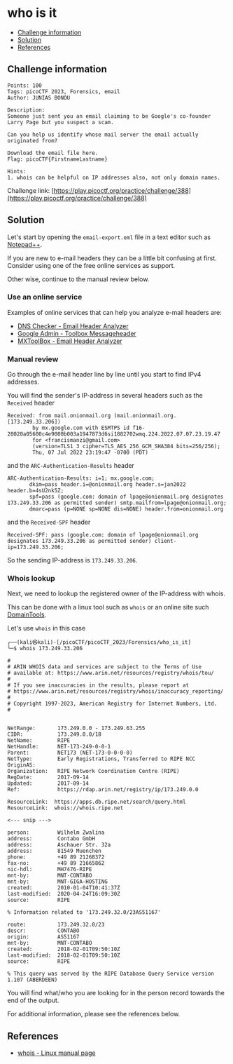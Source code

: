 # who is it

- [Challenge information](#challenge-information)
- [Solution](#solution)
- [References](#references)

## Challenge information
```
Points: 100
Tags: picoCTF 2023, Forensics, email
Author: JUNIAS BONOU

Description:
Someone just sent you an email claiming to be Google's co-founder Larry Page but you suspect a scam.

Can you help us identify whose mail server the email actually originated from?

Download the email file here. 
Flag: picoCTF{FirstnameLastname}

Hints:
1. whois can be helpful on IP addresses also, not only domain names.
```
Challenge link: [https://play.picoctf.org/practice/challenge/388](https://play.picoctf.org/practice/challenge/388)

## Solution

Let's start by opening the `email-export.eml` file in a text editor such as [Notepad++](https://notepad-plus-plus.org/).

If you are new to e-mail headers they can be a little bit confusing at first. Consider using one of the free online services as support.

Other wise, continue to the manual review below.

### Use an online service

Examples of online services that can help you analyze e-mail headers are:
 - [DNS Checker - Email Header Analyzer](https://dnschecker.org/email-header-analyzer.php)
 - [Google Admin - Toolbox Messageheader](https://toolbox.googleapps.com/apps/messageheader/)
 - [MXToolBox - Email Header Analyzer](https://mxtoolbox.com/EmailHeaders.aspx)

### Manual review

Go through the e-mail header line by line until you start to find IPv4 addresses.

You will find the sender's IP-address in several headers such as the `Received` header
```
Received: from mail.onionmail.org (mail.onionmail.org. [173.249.33.206])
        by mx.google.com with ESMTPS id f16-20020a05600c4e9000b003a1947873d6si1882702wmq.224.2022.07.07.23.19.47
        for <francismanzi@gmail.com>
        (version=TLS1_3 cipher=TLS_AES_256_GCM_SHA384 bits=256/256);
        Thu, 07 Jul 2022 23:19:47 -0700 (PDT)
```

and the `ARC-Authentication-Results` header
```
ARC-Authentication-Results: i=1; mx.google.com;
       dkim=pass header.i=@onionmail.org header.s=jan2022 header.b=4sU2nk5Z;
       spf=pass (google.com: domain of lpage@onionmail.org designates 173.249.33.206 as permitted sender) smtp.mailfrom=lpage@onionmail.org;
       dmarc=pass (p=NONE sp=NONE dis=NONE) header.from=onionmail.org
```

and the `Received-SPF` header
```
Received-SPF: pass (google.com: domain of lpage@onionmail.org designates 173.249.33.206 as permitted sender) client-ip=173.249.33.206;
```

So the sending IP-address is `173.249.33.206`.

### Whois lookup

Next, we need to lookup the registered owner of the IP-address with whois. 

This can be done with a linux tool such as `whois` or an online site such [DomainTools](https://whois.domaintools.com/173.249.33.206).

Let's use `whois` in this case
```
┌──(kali㉿kali)-[/picoCTF/picoCTF_2023/Forensics/who_is_it]
└─$ whois 173.249.33.206

#
# ARIN WHOIS data and services are subject to the Terms of Use
# available at: https://www.arin.net/resources/registry/whois/tou/
#
# If you see inaccuracies in the results, please report at
# https://www.arin.net/resources/registry/whois/inaccuracy_reporting/
#
# Copyright 1997-2023, American Registry for Internet Numbers, Ltd.
#


NetRange:       173.249.0.0 - 173.249.63.255
CIDR:           173.249.0.0/18
NetName:        RIPE
NetHandle:      NET-173-249-0-0-1
Parent:         NET173 (NET-173-0-0-0-0)
NetType:        Early Registrations, Transferred to RIPE NCC
OriginAS:       
Organization:   RIPE Network Coordination Centre (RIPE)
RegDate:        2017-09-14
Updated:        2017-09-14
Ref:            https://rdap.arin.net/registry/ip/173.249.0.0

ResourceLink:  https://apps.db.ripe.net/search/query.html
ResourceLink:  whois://whois.ripe.net

<--- snip --->

person:         Wilhelm Zwalina
address:        Contabo GmbH
address:        Aschauer Str. 32a
address:        81549 Muenchen
phone:          +49 89 21268372
fax-no:         +49 89 21665862
nic-hdl:        MH7476-RIPE
mnt-by:         MNT-CONTABO
mnt-by:         MNT-GIGA-HOSTING
created:        2010-01-04T10:41:37Z
last-modified:  2020-04-24T16:09:30Z
source:         RIPE

% Information related to '173.249.32.0/23AS51167'

route:          173.249.32.0/23
descr:          CONTABO
origin:         AS51167
mnt-by:         MNT-CONTABO
created:        2018-02-01T09:50:10Z
last-modified:  2018-02-01T09:50:10Z
source:         RIPE

% This query was served by the RIPE Database Query Service version 1.107 (ABERDEEN)
```

You will find what/who you are looking for in the person record towards the end of the output.

For additional information, please see the references below.

## References

- [whois - Linux manual page](https://linux.die.net/man/1/whois)

